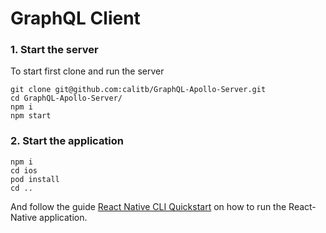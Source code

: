 # GraphQL Client

### 1. Start the server

To start first clone and run the server

```
git clone git@github.com:calitb/GraphQL-Apollo-Server.git
cd GraphQL-Apollo-Server/
npm i
npm start
```

### 2. Start the application

```
npm i
cd ios
pod install
cd ..
```

And follow the guide [React Native CLI Quickstart](https://facebook.github.io/react-native/docs/getting-started) on how to run the React-Native application.
